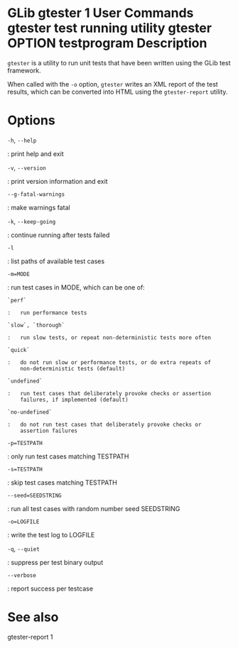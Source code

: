 GLib
gtester
1
User Commands
gtester
test running utility
gtester
OPTION
testprogram
Description
===========

`gtester` is a utility to run unit tests that have been written using
the GLib test framework.

When called with the `-o` option, `gtester` writes an XML report of the
test results, which can be converted into HTML using the
`gtester-report` utility.

Options
=======

`-h`, `--help`

:   print help and exit

`-v`, `--version`

:   print version information and exit

`--g-fatal-warnings`

:   make warnings fatal

`-k`, `--keep-going`

:   continue running after tests failed

`-l`

:   list paths of available test cases

`-m=MODE`

:   run test cases in MODE, which can be one of:

    `perf`

    :   run performance tests

    `slow`, `thorough`

    :   run slow tests, or repeat non-deterministic tests more often

    `quick`

    :   do not run slow or performance tests, or do extra repeats of
        non-deterministic tests (default)

    `undefined`

    :   run test cases that deliberately provoke checks or assertion
        failures, if implemented (default)

    `no-undefined`

    :   do not run test cases that deliberately provoke checks or
        assertion failures

`-p=TESTPATH`

:   only run test cases matching TESTPATH

`-s=TESTPATH`

:   skip test cases matching TESTPATH

`--seed=SEEDSTRING`

:   run all test cases with random number seed SEEDSTRING

`-o=LOGFILE`

:   write the test log to LOGFILE

`-q`, `--quiet`

:   suppress per test binary output

`--verbose`

:   report success per testcase

See also
========

gtester-report 1
